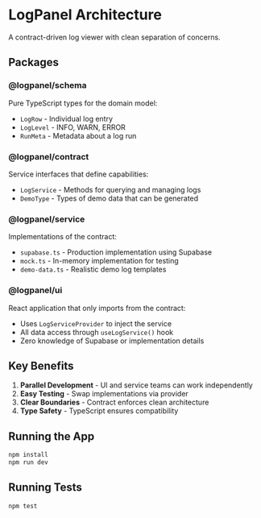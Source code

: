 # LogPanel Architecture

A contract-driven log viewer with clean separation of concerns.

## Packages

### @logpanel/schema
Pure TypeScript types for the domain model:
- `LogRow` - Individual log entry
- `LogLevel` - INFO, WARN, ERROR
- `RunMeta` - Metadata about a log run

### @logpanel/contract
Service interfaces that define capabilities:
- `LogService` - Methods for querying and managing logs
- `DemoType` - Types of demo data that can be generated

### @logpanel/service  
Implementations of the contract:
- `supabase.ts` - Production implementation using Supabase
- `mock.ts` - In-memory implementation for testing
- `demo-data.ts` - Realistic demo log templates

### @logpanel/ui
React application that only imports from the contract:
- Uses `LogServiceProvider` to inject the service
- All data access through `useLogService()` hook
- Zero knowledge of Supabase or implementation details

## Key Benefits

1. **Parallel Development** - UI and service teams can work independently
2. **Easy Testing** - Swap implementations via provider
3. **Clear Boundaries** - Contract enforces clean architecture
4. **Type Safety** - TypeScript ensures compatibility

## Running the App

```bash
npm install
npm run dev
```

## Running Tests

```bash
npm test
``` 